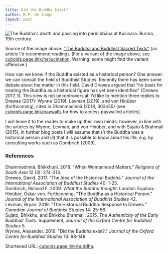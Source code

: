 ```yaml
---
title: Did the Buddha Exist?
author: R.P. de Jonge
layout: post
---
```


<span class="image left"><img src="{{ 'assets/images/death-of-buddha.jpg' | relative_url }}" alt="The Buddha’s death and passing into parinibbāna at Kusinara. Burma, 19th century." /></span>

<p>Source of the image above: <a href="https://www.bl.uk/sacred-texts/articles/the-buddha-and-buddhist-sacred-texts">"The Buddha and Buddhist Sacred Texts"</a> (an article I'd recommend reading). (For a variant of the image above, see <a href="https://cuboids.page.link/hallucination">cuboids.page.link/hallucination</a>. Warning: some might find the variant offensive.) </p>

<p>How can we know if the Buddha existed as a historical person? One answer: we can consult the field of Buddhist Studies.
Recently there has been some debate about the matter in this field. David Drewes argued that "no basis for treating the Buddha as a historical figure has yet been identified" (Drewes 2017, 1). This view is not uncontroversial. I'd like to mention three replies to Drewes (2017): Wynne (2019), Levman (2019), and von Hinüber (forthcoming), cited in Dhammadinnā (2018, 303n55) (see <a href="https://cuboids.page.link/paywalls">cuboids.page.link/paywalls</a> for how to access paywalled articles).</p>

<p>I will leave it to the reader to make up their own minds; however, in line with the articles by Wynne, Levman, and von Hinüber, and with Sujato & Brahmali (2015), in further blog posts I will assume that (<i>i</i>) the Buddha was a historical person and (<i>ii</i>) that it is possible to know about his life, e.g. by consulting works such as Gombrich (2009). 

<h3>References</h3>
<p>Dhammadinnā, Bhikkhunī. 2018. "When Womanhood Matters." <i>Religions of South Asia</i> 12 (3): 274-313.<br>
Drewes, David. 2017. "The Idea of the Historical Buddha." <i>Journal of the International Association of Buddhist Studies</i> 40: 1-25.<br>
Gombrich, Richard F. 2009. <i>What the Buddha thought</i>. London: Equinox.<br>
Hinüber, Oskar von. Forthcoming. "The Buddha as a Historical Person." <i>Journal of the International Association of Buddhist Studies</i> 42.<br>
Levman, Bryan. 2019. "The Historical Buddha: Response to Drewes." <i>Canadian Journal of Buddhist Studies</i> 14: 25-56.<br>
Sujato, Bhikkhu, and Bhikkhu Brahmali. 2015. <i>The Authenticity of the Early Buddhist Texts</i>. Supplement, <i>Journal of the Oxford Centre for Buddhist Studies</i> 5.<br>
Wynne, Alexander. 2019. "Did the Buddha exist?." <i>Journal of the Oxford Centre for Buddhist Studies</i> 16: 98-148.</p>

<p>Shortened URL: <a href="https://cuboids.page.link/buddha">cuboids.page.link/buddha</a>.</p>
